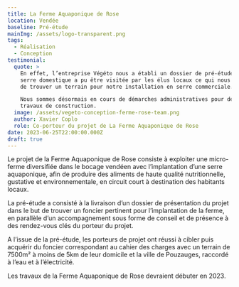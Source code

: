 ```yaml
---
title: La Ferme Aquaponique de Rose
location: Vendée
baseline: Pré-étude
mainImg: /assets/logo-transparent.png
tags:
  - Réalisation
  - Conception
testimonial:
  quote: >
    En effet, l’entreprise Végéto nous a établi un dossier de pré-étude et notre
    serre domestique a pu être visitée par les élus locaux ce qui nous a permis
    de trouver un terrain pour notre installation en serre commerciale.

    Nous sommes désormais en cours de démarches administratives pour débuter les
    travaux de construction.
  image: /assets/vegeto-conception-ferme-rose-team.png
  author: Xavier Coplo
  role: Co-porteur du projet de La Ferme Aquaponique de Rose
date: 2023-06-25T22:00:00.000Z
draft: true
---
```


Le projet de la Ferme Aquaponique de Rose consiste à exploiter une micro-ferme diversifiée dans le bocage vendéen avec l’implantation d’une serre aquaponique, afin de produire des aliments de haute qualité nutritionnelle, gustative et environnementale, en circuit court à destination des habitants locaux.

La pré-étude a consisté à la livraison d’un dossier de présentation du projet dans le but de trouver un foncier pertinent pour l’implantation de la ferme, en parallèle d’un accompagnement sous forme de conseil et de présence à des rendez-vous clés du porteur du projet.

A l’issue de la pré-étude, les porteurs de projet ont réussi à cibler puis acquérir du foncier correspondant au cahier des charges avec un terrain de 7500m² à moins de 5km de leur domicile et la ville de Pouzauges, raccordé à l’eau et à l’électricité.

Les travaux de la Ferme Aquaponique de Rose devraient débuter en 2023.

